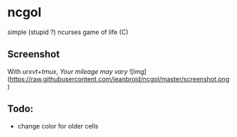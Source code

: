 ncgol
=====

simple (stupid ?) ncurses game of life (C)

Screenshot
----------
With _urxvt_+_tmux_, _Your mileage may vary_
![img] (https://raw.githubusercontent.com/jeanbroid/ncgol/master/screenshot.png)

Todo:
-----
* change color for older cells
